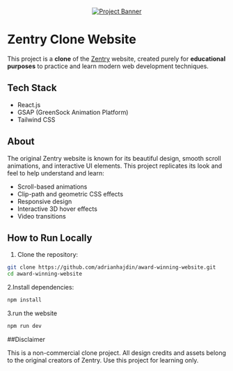 <div align="center">
  <br />
  <a href="https://youtu.be/zA9r5zTllx4" target="_blank">
    <img src="https://github.com/user-attachments/assets/ab600f24-f4d9-4cef-8f1e-3fd9194afb30" alt="Project Banner">
  </a>
  <br />
</div>

# Zentry Clone Website

This project is a **clone** of the [Zentry](https://zentry.com/) website, created purely for **educational purposes** to practice and learn modern web development techniques.

## Tech Stack

- React.js  
- GSAP (GreenSock Animation Platform)  
- Tailwind CSS  

## About

The original Zentry website is known for its beautiful design, smooth scroll animations, and interactive UI elements. This project replicates its look and feel to help understand and learn:

- Scroll-based animations  
- Clip-path and geometric CSS effects  
- Responsive design  
- Interactive 3D hover effects  
- Video transitions  

## How to Run Locally

1. Clone the repository:
```bash
git clone https://github.com/adrianhajdin/award-winning-website.git
cd award-winning-website
```

2.Install dependencies:
```bash
npm install
```

3.run the website
```bash
npm run dev
```


##Disclaimer

This is a non-commercial clone project. All design credits and assets belong to the original creators of Zentry. Use this project for learning only.

